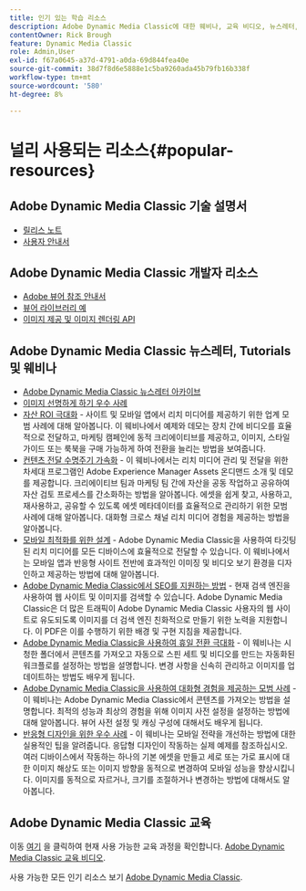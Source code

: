 ```yaml
---
title: 인기 있는 학습 리소스
description: Adobe Dynamic Media Classic에 대한 웨비나, 교육 비디오, 뉴스레터, 모범 사례 정보 및 개발자 리소스에 대한 링크입니다.
contentOwner: Rick Brough
feature: Dynamic Media Classic
role: Admin,User
exl-id: f67a0645-a37d-4791-a0da-69d844fea40e
source-git-commit: 38d7f8d6e5888e1c5ba9260ada45b79fb16b338f
workflow-type: tm+mt
source-wordcount: '580'
ht-degree: 8%

---
```


# 널리 사용되는 리소스{#popular-resources}

## Adobe Dynamic Media Classic 기술 설명서

* [릴리스 노트](https://experienceleague.adobe.com/docs/dynamic-media-developer-resources/release-notes/s7rn2017.html)
* [사용자 안내서](introduction.md)

## Adobe Dynamic Media Classic 개발자 리소스

* [Adobe 뷰어 참조 안내서](https://experienceleague.adobe.com/docs/dynamic-media-developer-resources.html)
* [뷰어 라이브러리 예](https://landing.adobe.com/en/na/dynamic-media/ctir-2755/live-demos.html)
* [이미지 제공 및 이미지 렌더링 API](https://experienceleague.adobe.com/docs/dynamic-media-developer-resources.html)

## Adobe Dynamic Media Classic 뉴스레터, Tutorials 및 웨비나

* [Adobe Dynamic Media Classic 뉴스레터 아카이브](/help/using/dynamic-media-newsletter.md)
* [이미지 선명하게 하기 우수 사례](/help/using/assets/s7_sharpening_images.pdf)
* [자산 ROI 극대화](https://adobecustomersuccess.adobeconnect.com/p5ar3hfrrec/?launcher=false&amp;fcsContent=true&amp;pbMode=normal&amp;proto=true) - 사이트 및 모바일 앱에서 리치 미디어를 제공하기 위한 업계 모범 사례에 대해 알아봅니다. 이 웨비나에서 예제와 데모는 장치 간에 비디오를 효율적으로 전달하고, 마케팅 캠페인에 동적 크리에이티브를 제공하고, 이미지, 스타일 가이드 또는 룩북을 구매 가능하게 하여 전환을 늘리는 방법을 보여줍니다.
* [컨텐츠 전달 수명주기 가속화](https://adobecustomersuccess.adobeconnect.com/p88ducm9pqv/) - 이 웨비나에서는 리치 미디어 관리 및 전달을 위한 차세대 프로그램인 Adobe Experience Manager Assets 온디맨드 소개 및 데모를 제공합니다. 크리에이티브 팀과 마케팅 팀 간에 자산을 공동 작업하고 공유하여 자산 검토 프로세스를 간소화하는 방법을 알아봅니다. 에셋을 쉽게 찾고, 사용하고, 재사용하고, 공유할 수 있도록 에셋 메타데이터를 효율적으로 관리하기 위한 모범 사례에 대해 알아봅니다. 대화형 크로스 채널 리치 미디어 경험을 제공하는 방법을 알아봅니다.
* [모바일 최적화를 위한 설계](https://adobecustomersuccess.adobeconnect.com/p6oqd3wydif/?launcher=false&amp;fcsContent=true&amp;pbMode=normal&amp;proto=true) - Adobe Dynamic Media Classic을 사용하여 타깃팅된 리치 미디어를 모든 디바이스에 효율적으로 전달할 수 있습니다. 이 웨비나에서는 모바일 앱과 반응형 사이트 전반에 효과적인 이미징 및 비디오 보기 환경을 디자인하고 제공하는 방법에 대해 알아봅니다.
* [Adobe Dynamic Media Classic에서 SEO를 지원하는 방법](/help/using/assets/s7_seo.pdf) - 현재 검색 엔진을 사용하여 웹 사이트 및 이미지를 검색할 수 있습니다. Adobe Dynamic Media Classic은 더 많은 트래픽이 Adobe Dynamic Media Classic 사용자의 웹 사이트로 유도되도록 이미지를 더 검색 엔진 친화적으로 만들기 위한 노력을 지원합니다. 이 PDF은 이를 수행하기 위한 배경 및 구현 지침을 제공합니다.
* [Adobe Dynamic Media Classic을 사용하여 휴일 전환 극대화](https://adobecustomersuccess.adobeconnect.com/p32n1yr85c9/?proto=true) - 이 웨비나는 시청한 폴더에서 콘텐츠를 가져오고 자동으로 스핀 세트 및 비디오를 만드는 자동화된 워크플로를 설정하는 방법을 설명합니다. 변경 사항을 신속히 관리하고 이미지를 업데이트하는 방법도 배우게 됩니다.
* [Adobe Dynamic Media Classic을 사용하여 대화형 경험을 제공하는 모범 사례](https://seminars.adobeconnect.com/p7wb8ej3u6d/) - 이 웨비나는 Adobe Dynamic Media Classic에서 콘텐츠를 가져오는 방법을 설명합니다. 최적의 성능과 최상의 경험을 위해 이미지 사전 설정을 설정하는 방법에 대해 알아봅니다. 뷰어 사전 설정 및 캐싱 구성에 대해서도 배우게 됩니다.
* [반응형 디자인을 위한 우수 사례](https://offers.adobe.com/en/na/marketing/landings/_40458_responsive_design_live_on_demand_webinar.html) - 이 웨비나는 모바일 전략을 개선하는 방법에 대한 실용적인 팁을 알려줍니다. 응답형 디자인이 작동하는 실제 예제를 참조하십시오. 여러 디바이스에서 작동하는 하나의 기본 에셋을 만들고 세로 또는 가로 표시에 대한 이미지 해상도 또는 이미지 방향을 동적으로 변경하여 모바일 성능을 향상시킵니다. 이미지를 동적으로 자르거나, 크기를 조절하거나 변경하는 방법에 대해서도 알아봅니다.

## Adobe Dynamic Media Classic 교육

이동 [여기](https://training.adobe.com/training/courses.html#product=adobe-scene7) 을 클릭하여 현재 사용 가능한 교육 과정을 확인합니다.
[Adobe Dynamic Media Classic 교육 비디오](https://experienceleague.adobe.com/docs/dynamic-media-classic/using/intro/training-videos.html#intro).

사용 가능한 모든 인기 리소스 보기 [Adobe Dynamic Media Classic](home.md).
